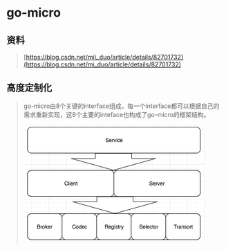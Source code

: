 # go-micro

## 资料

> [https://blog.csdn.net/mi\_duo/article/details/82701732](https://blog.csdn.net/mi_duo/article/details/82701732)

## 高度定制化

> go-micro由8个关键的interface组成，每一个interface都可以根据自己的需求重新实现，这8个主要的inteface也构成了go-micro的框架结构。
>
> ![](/assets/import.png)



